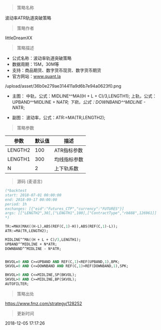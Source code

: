 
> 策略名称

波动率ATR轨道突破策略

> 策略作者

littleDreamXX

> 策略描述

- 公式名称：波动率轨道突破策略
- 数据周期：15M，30M等
- 支持：商品期货、数字货币现货、数字货币期货
- 官方网站：www.quant.la

/upload/asset/36b0e279ae314411a9d6b7e94a0623f0.png

- 主图：
  中轨，公式：MIDLINE^^MA((H + L + C)/3,LENGTH1);
  上轨，公式：UPBAND^^MIDLINE + N*ATR;
  下轨，公式：DOWNBAND^^MIDLINE - N*ATR;


- 副图：
  波动率，公式：ATR:=MA(TR,LENGTH2);

> 策略参数



|参数|默认值|描述|
|----|----|----|
|LENGTH2|100|ATR指标参数|
|LENGTH1|300|均线指标参数|
|N|2|上下轨系数|


> 源码 (麦语言)

``` pascal
(*backtest
start: 2018-07-01 00:00:00
end: 2018-09-17 00:00:00
period: 1h
exchanges: [{"eid":"Futures_CTP","currency":"FUTURES"}]
args: [["LENGTH2",30],["LENGTH1",100],["ContractType","rb888",126961]]
*)

TR:=MAX(MAX((H-L),ABS(REF(C,1)-H)),ABS(REF(C,1)-L));
ATR:=MA(TR,LENGTH2);

MIDLINE^^MA((H + L + C)/3,LENGTH1);
UPBAND^^MIDLINE + N*ATR;
DOWNBAND^^MIDLINE - N*ATR;


BKVOL=0 AND C>=UPBAND AND REF(C,1)<REF(UPBAND,1),BPK;
SKVOL=0 AND C<=DOWNBAND AND REF(C,1)>REF(DOWNBAND,1),SPK;

BKVOL>0 AND C<=MIDLINE,SP(BKVOL);
SKVOL>0 AND C>=MIDLINE,BP(SKVOL);
AUTOFILTER;
```

> 策略出处

https://www.fmz.com/strategy/128252

> 更新时间

2018-12-05 17:17:26
